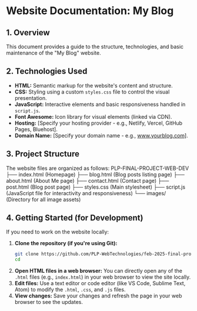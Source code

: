 # Website Documentation: My Blog
## 1. Overview

This document provides a guide to the structure, technologies, and basic maintenance of the "My Blog" website.

## 2. Technologies Used

* **HTML:** Semantic markup for the website's content and structure.
* **CSS:** Styling using a custom `styles.css` file to control the visual presentation.
* **JavaScript:** Interactive elements and basic responsiveness handled in `script.js`.
* **Font Awesome:** Icon library for visual elements (linked via CDN).
* **Hosting:** [Specify your hosting provider - e.g., Netlify, Vercel, GitHub Pages, Bluehost].
* **Domain Name:** [Specify your domain name - e.g., www.yourblog.com].

## 3. Project Structure

The website files are organized as follows:
PLP-FINAL-PROJECT-WEB-DEV
├── index.html        (Homepage)
├── blog.html         (Blog posts listing page)
├── about.html        (About Me page)
├── contact.html      (Contact page)
├── post.html        (Blog post page) 
├── styles.css        (Main stylesheet)
├── script.js         (JavaScript file for interactivity and responsiveness)
└── images/           (Directory for all image assets)

## 4. Getting Started (for Development)

If you need to work on the website locally:

1.  **Clone the repository (if you're using Git):**
    ```bash
    git clone https://github.com/PLP-WebTechnologies/feb-2025-final-project-and-deployment-Tawmie02.git
    cd 
    ```
2.  **Open HTML files in a web browser:** You can directly open any of the `.html` files (e.g., `index.html`) in your web browser to view the site locally.
3.  **Edit files:** Use a text editor or code editor (like VS Code, Sublime Text, Atom) to modify the `.html`, `.css`, and `.js` files.
4.  **View changes:** Save your changes and refresh the page in your web browser to see the updates.

